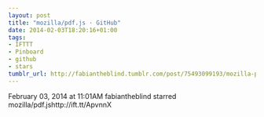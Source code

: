 ```yaml
---
layout: post
title: "mozilla/pdf.js · GitHub"
date: 2014-02-03T18:20:16+01:00
tags:
- IFTTT
- Pinboard
- github
- stars
tumblr_url: http://fabiantheblind.tumblr.com/post/75493099193/mozilla-pdf-js-github
---
```

February 03, 2014 at 11:01AM
fabiantheblind starred mozilla/pdf.jshttp://ift.tt/ApvnnX
